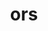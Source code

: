 ---
category: 3-letters
denotation: null
name: ors
reference_link: https://www.etymonline.com/word/ors
root_language: null
root_name: null
title: ors
type: free
word_sums:
- respelling: ors
  sum: 'Ors + '
---